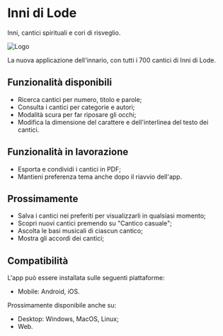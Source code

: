 # Inni di Lode

Inni, cantici spirituali e cori di risveglio.

![Logo](https://user-images.githubusercontent.com/90036768/162753598-0f319f9b-66db-4295-ab0f-646ecdb35157.jpg)

La nuova applicazione dell'innario, con tutti i 700 cantici di Inni di Lode.

## Funzionalità disponibili

- Ricerca cantici per numero, titolo e parole;
- Consulta i cantici per categorie e autori;
- Modalità scura per far riposare gli occhi;
- Modifica la dimensione del carattere e dell'interlinea del testo dei cantici.

## Funzionalità in lavorazione

- Esporta e condividi i cantici in PDF;
- Mantieni preferenza tema anche dopo il riavvio dell'app.

## Prossimamente

- Salva i cantici nei preferiti per visualizzarli in qualsiasi momento;
- Scopri nuovi cantici premendo su "Cantico casuale";
- Ascolta le basi musicali di ciascun cantico;
- Mostra gli accordi dei cantici;

## Compatibilità

L'app può essere installata sulle seguenti piattaforme:
- Mobile: Android, iOS.

Prossimamente disponibile anche su:
- Desktop: Windows, MacOS, Linux;
- Web.